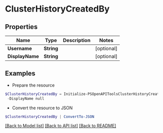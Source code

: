 # ClusterHistoryCreatedBy
## Properties

Name | Type | Description | Notes
------------ | ------------- | ------------- | -------------
**Username** | **String** |  | [optional] 
**DisplayName** | **String** |  | [optional] 

## Examples

- Prepare the resource
```powershell
$ClusterHistoryCreatedBy = Initialize-PSOpenAPIToolsClusterHistoryCreatedBy  -Username null `
 -DisplayName null
```

- Convert the resource to JSON
```powershell
$ClusterHistoryCreatedBy | ConvertTo-JSON
```

[[Back to Model list]](../README.md#documentation-for-models) [[Back to API list]](../README.md#documentation-for-api-endpoints) [[Back to README]](../README.md)

